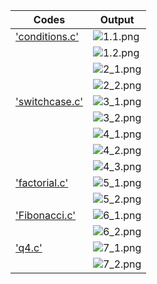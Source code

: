 
  | Codes | Output |
  |-------|--------|
  |['conditions.c'](./Codes/conditions.c)|![1.1.png](./Outputs/1.1.png)|
  | |![1.2.png](./Outputs/1.2.png)|
  | |![2_1.png](./Outputs/2_1.png)|
  | |![2_2.png](./Outputs/2_2.png)|
  |['switchcase.c'](./Codes/switchcase.c)|![3_1.png](./Outputs/3_1.png)|
  | |![3_2.png](./Outputs/3_2.png)|
  | |![4_1.png](./Outputs/4_1.png)|
  | |![4_2.png](./Outputs/4_2.png)| 
  | |![4_3.png](./Outputs/4_3.png)|
  |['factorial.c'](./Codes/factorial.c)|![5_1.png](./Outputs/5_1.png)|
  | |![5_2.png](./Outputs/5_2.png)|
  |['Fibonacci.c'](./Codes/Fibonacci.c)|![6_1.png](./Outputs/6_1.png)|
  | |![6_2.png](./Outputs/6_2.png)|
  |['q4.c'](./Codes/q4.c)|![7_1.png](./Outputs/7_1.png)|
  | |![7_2.png](./Outputs/7_2.png)|
 
  
